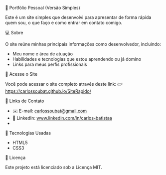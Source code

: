 📄 Portfólio Pessoal (Versão Simples)

Este é um site simples que desenvolvi para apresentar de forma rápida quem sou, o que faço e como entrar em contato comigo.

💻 Sobre

O site reúne minhas principais informações como desenvolvedor, incluindo:

- Meu nome e área de atuação
- Habilidades e tecnologias que estou aprendendo ou já domino
- Links para meus perfis profissionais

📁 Acesse o Site

Você pode acessar o site completo através deste link:
👉 https://carlossoubat.github.io/SiteRapido/

🔗 Links de Contato

- ✉️ E-mail: carlossoubat@gmail.com
- 💼 LinkedIn: www.linkedin.com/in/carlos-batistaa
- 
🚀 Tecnologias Usadas

- HTML5  
- CSS3  

📎 Licença

Este projeto está licenciado sob a Licença MIT.  

